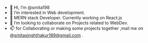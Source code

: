 - 👋 Hi, I’m @smita198
- 👀 I’m interested in Web development.
- 🌱 MERN stack Developer. Currently working on React.js
- 💞️ I’m looking to collaborate on Projects related to WebDev.
- 📫 for Collaborating or making some projects together ,mail me on @smitasinghthakur189@gmail.com .

<!---
smita198/smita198 is a ✨ special ✨ repository because its `README.md` (this file) appears on your GitHub profile.
You can click the Preview link to take a look at your changes.
--->
